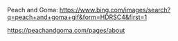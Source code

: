 Peach and Goma:
https://www.bing.com/images/search?q=peach+and+goma+gif&form=HDRSC4&first=1

https://peachandgoma.com/pages/about
